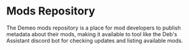 # Mods Repository

The Demeo mods repository is a place for mod developers to publish metadata about their mods,
making it available to tool like the Deb's Assistant discord bot for checking updates and listing available mods.